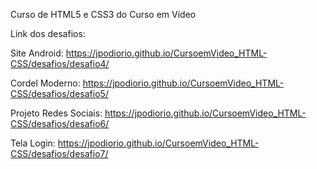 Curso de HTML5 e CSS3 do Curso em Vídeo

Link dos desafios:

Site Android: https://jpodiorio.github.io/CursoemVideo_HTML-CSS/desafios/desafio4/

Cordel Moderno: https://jpodiorio.github.io/CursoemVideo_HTML-CSS/desafios/desafio5/

Projeto Redes Sociais: https://jpodiorio.github.io/CursoemVideo_HTML-CSS/desafios/desafio6/

Tela Login: https://jpodiorio.github.io/CursoemVideo_HTML-CSS/desafios/desafio7/

